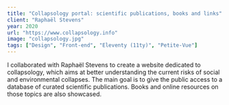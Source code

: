 ```yaml
---
title: "Collapsology portal: scientific publications, books and links"
client: "Raphaël Stevens"
year: 2020
url: "https://www.collapsology.info"
image: "collapsology.jpg"
tags: ["Design", "Front-end", "Eleventy (11ty)", "Petite-Vue"]
---
```


I collaborated with Raphaël Stevens to create a website dedicated to collapsology, which aims at better understanding the current risks of social and environmental collapses. The main goal is to give the public access to a database of curated scientific publications. Books and online resources on those topics are also showcased.
